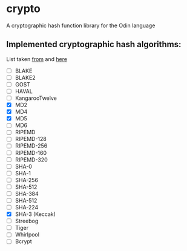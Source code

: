 # crypto
A cryptographic hash function library for the Odin language

## Implemented cryptographic hash algorithms:
List taken [from](https://en.wikipedia.org/wiki/Comparison_of_cryptographic_hash_functions#General_information)
and [here](https://en.wikipedia.org/wiki/Bcrypt)

- [ ] BLAKE
- [ ] BLAKE2
- [ ] GOST
- [ ] HAVAL
- [ ] KangarooTwelve
- [x] MD2
- [x] MD4
- [x] MD5
- [ ] MD6
- [ ] RIPEMD
- [ ] RIPEMD-128
- [ ] RIPEMD-256
- [ ] RIPEMD-160
- [ ] RIPEMD-320
- [ ] SHA-0
- [ ] SHA-1
- [ ] SHA-256
- [ ] SHA-512
- [ ] SHA-384
- [ ] SHA-512
- [ ] SHA-224
- [x] SHA-3 (Keccak)
- [ ] Streebog
- [ ] Tiger
- [ ] Whirlpool
- [ ] Bcrypt